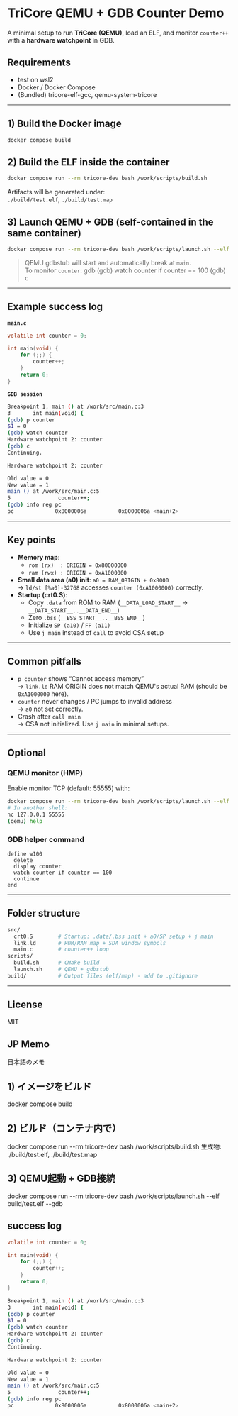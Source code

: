 # TriCore QEMU + GDB Counter Demo

A minimal setup to run **TriCore (QEMU)**, load an ELF, and monitor `counter++` with a **hardware watchpoint** in GDB.

## Requirements

- test on wsl2
- Docker / Docker Compose
- (Bundled) tricore-elf-gcc, qemu-system-tricore

---

## 1) Build the Docker image

```bash
docker compose build
```

## 2) Build the ELF inside the container

```bash
docker compose run --rm tricore-dev bash /work/scripts/build.sh
```

Artifacts will be generated under:  
`./build/test.elf`, `./build/test.map`

## 3) Launch QEMU + GDB (self-contained in the same container)

```bash
docker compose run --rm tricore-dev bash /work/scripts/launch.sh --elf build/test.elf --gdb
```

> QEMU gdbstub will start and automatically break at `main`.  
> To monitor `counter`:
> gdb
> (gdb) watch counter if counter == 100
> (gdb) c

---

## Example success log

**`main.c`**

```c
volatile int counter = 0;

int main(void) {
    for (;;) {
        counter++;
    }
    return 0;
}
```

**`GDB session`**

```bash
Breakpoint 1, main () at /work/src/main.c:3
3       int main(void) {
(gdb) p counter
$1 = 0
(gdb) watch counter
Hardware watchpoint 2: counter
(gdb) c
Continuing.

Hardware watchpoint 2: counter

Old value = 0
New value = 1
main () at /work/src/main.c:5
5               counter++;
(gdb) info reg pc
pc             0x8000006a          0x8000006a <main+2>
```

---

## Key points

- **Memory map**:  
  - `rom (rx)  : ORIGIN = 0x80000000`  
  - `ram (rwx) : ORIGIN = 0xA1000000`
- **Small data area (a0) init**: `a0 = RAM_ORIGIN + 0x8000`  
  → `ld/st [%a0]-32768` accesses `counter (0xA1000000)` correctly.
- **Startup (crt0.S)**:
  - Copy `.data` from ROM to RAM (`__DATA_LOAD_START__` → `__DATA_START__..__DATA_END__`)
  - Zero `.bss` (`__BSS_START__..__BSS_END__`)
  - Initialize `SP (a10)` / `FP (a11)`
  - Use `j main` instead of `call` to avoid CSA setup

---

## Common pitfalls

- `p counter` shows “Cannot access memory”  
  → `link.ld` RAM ORIGIN does not match QEMU's actual RAM (should be `0xA1000000` here).
- `counter` never changes / PC jumps to invalid address  
  → `a0` not set correctly.
- Crash after `call main`  
  → CSA not initialized. Use `j main` in minimal setups.

---

## Optional

### QEMU monitor (HMP)

Enable monitor TCP (default: 55555) with:

```bash
docker compose run --rm tricore-dev bash /work/scripts/launch.sh --elf build/test.elf --gdb --monitor
# In another shell:
nc 127.0.0.1 55555
(qemu) help
```

### GDB helper command

```gdb
define w100
  delete
  display counter
  watch counter if counter == 100
  continue
end
```

---

## Folder structure

```bash
src/
  crt0.S        # Startup: .data/.bss init + a0/SP setup + j main
  link.ld       # ROM/RAM map + SDA window symbols
  main.c        # counter++ loop
scripts/
  build.sh      # CMake build
  launch.sh     # QEMU + gdbstub
build/          # Output files (elf/map) - add to .gitignore
```

---

## License

MIT

## JP Memo

日本語のメモ

## 1) イメージをビルド

docker compose build

## 2) ビルド（コンテナ内で）

docker compose run --rm tricore-dev bash /work/scripts/build.sh
生成物: ./build/test.elf, ./build/test.map

## 3) QEMU起動 + GDB接続

docker compose run --rm tricore-dev bash /work/scripts/launch.sh --elf build/test.elf --gdb

## success log

```c
volatile int counter = 0;

int main(void) {
    for (;;) {
        counter++;
    }
    return 0;
}
```

```bash
Breakpoint 1, main () at /work/src/main.c:3
3       int main(void) {
(gdb) p counter
$1 = 0
(gdb) watch counter
Hardware watchpoint 2: counter
(gdb) c
Continuing.

Hardware watchpoint 2: counter

Old value = 0
New value = 1
main () at /work/src/main.c:5
5               counter++;
(gdb) info reg pc
pc             0x8000006a          0x8000006a <main+2>
```
